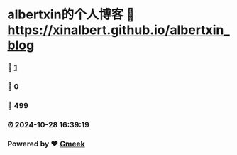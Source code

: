 # albertxin的个人博客 :link: https://xinalbert.github.io/albertxin_blog 
### :page_facing_up: [1](https://xinalbert.github.io/albertxin_blog/tag.html) 
### :speech_balloon: 0 
### :hibiscus: 499 
### :alarm_clock: 2024-10-28 16:39:19 
### Powered by :heart: [Gmeek](https://github.com/Meekdai/Gmeek)
